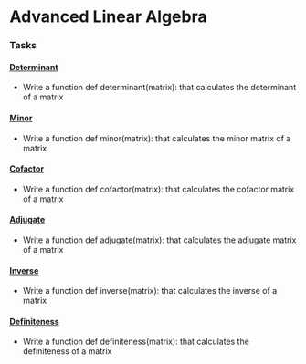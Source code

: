 # Advanced Linear Algebra

### Tasks

#### [Determinant](./0-determinant.py)
- Write a function def determinant(matrix): that calculates the determinant of a matrix
#### [Minor](./1-minor.py)
- Write a function def minor(matrix): that calculates the minor matrix of a matrix
#### [Cofactor](./2-cofactor.py)
- Write a function def cofactor(matrix): that calculates the cofactor matrix of a matrix
#### [Adjugate](./3-adjugate.py)
- Write a function def adjugate(matrix): that calculates the adjugate matrix of a matrix

#### [Inverse](./4-inverse.py)
- Write a function def inverse(matrix): that calculates the inverse of a matrix

#### [Definiteness](./5-definiteness.py)
- Write a function def definiteness(matrix): that calculates the definiteness of a matrix